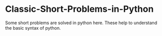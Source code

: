 # Classic-Short-Problems-in-Python

Some short problems are solved in python here. These help to understand the basic syntax of python. 
